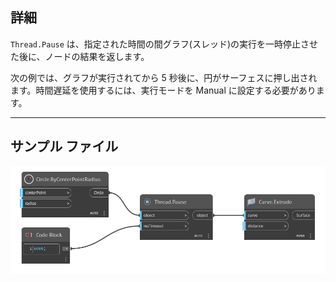 ## 詳細
`Thread.Pause` は、指定された時間の間グラフ(スレッド)の実行を一時停止させた後に、ノードの結果を返します。

次の例では、グラフが実行されてから 5 秒後に、円がサーフェスに押し出されます。時間遅延を使用するには、実行モードを Manual に設定する必要があります。
___
## サンプル ファイル

![Thread.Pause](./DSCore.Thread.Pause_img.jpg)
